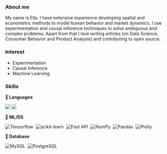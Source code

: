 
### About me

My name is Ella. I have extensive experience developing spatial and econometric methods to model human behavior and market dynamics. I use experimentation and causal inference techniques to solve ambiguous and complex problems. Apart from that I love writing articles (on Data Science, Consumer Behavior and Product Analysis) and contributing to open source.

### Interest

- Experimentation 
- Causal Inference
- Machine Learning

### Skills

**:pushpin: Languages**

<img src="https://img.shields.io/badge/Python-3776AB?style=flat&logo=Python&logoColor=white"/> <img src="https://img.shields.io/badge/R-276DC3?style=flat&logo=R&logoColor=white"/>

**:pushpin: ML/DS**

![Tensorflow](https://img.shields.io/badge/TensorFlow-FF6F00?style=flat&logo=tensorflow&logoColor=white)&nbsp;
![scikit-learn](https://img.shields.io/badge/scikit--learn-%23F7931E.svg?style=flat&logo=scikit-learn&logoColor=white)&nbsp;
![Fast API](https://img.shields.io/badge/FastAPI-005571?style=flat&logo=fastapi)&nbsp;
![NumPy](https://img.shields.io/badge/numpy-%23013243.svg?style=flat&logo=numpy&logoColor=white)&nbsp;
![Pandas](https://img.shields.io/badge/pandas-%23150458.svg?style=flat&logo=pandas&logoColor=white)&nbsp;
![Plotly](https://img.shields.io/badge/Plotly-%233F4F75.svg?style=flat&logo=plotly&logoColor=white)

**:pushpin: Database**

![MySQL](https://img.shields.io/badge/MySQL-00000F?style=flat&logo=mysql&logoColor=white)&nbsp;
![PostgreSQL](https://img.shields.io/badge/PostgreSQL-316192?style=flat&logo=postgresql&logoColor=white)&nbsp;
